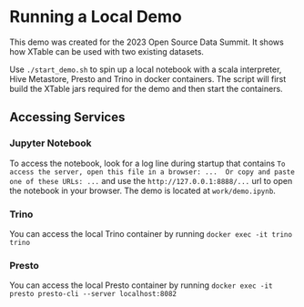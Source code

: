 # Running a Local Demo
This demo was created for the 2023 Open Source Data Summit. It shows how XTable can be used with two existing datasets.

Use `./start_demo.sh` to spin up a local notebook with a scala interpreter, Hive Metastore, Presto and Trino in docker containers. The script will first build the XTable jars required for the demo and then start the containers.  

## Accessing Services
### Jupyter Notebook
To access the notebook, look for a log line during startup that contains `To access the server, open this file in a browser: ...  Or copy and paste one of these URLs: ...` and use the `http://127.0.0.1:8888/...` url to open the notebook in your browser. The demo is located at `work/demo.ipynb`. 
### Trino
You can access the local Trino container by running `docker exec -it trino trino`
### Presto
You can access the local Presto container by running `docker exec -it presto presto-cli --server localhost:8082`